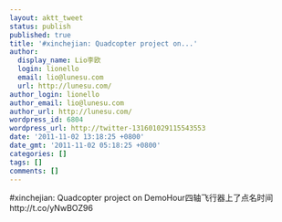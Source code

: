 ```yaml
---
layout: aktt_tweet
status: publish
published: true
title: '#xinchejian: Quadcopter project on...'
author:
  display_name: Lio李欧
  login: lionello
  email: lio@lunesu.com
  url: http://lunesu.com/
author_login: lionello
author_email: lio@lunesu.com
author_url: http://lunesu.com/
wordpress_id: 6804
wordpress_url: http://twitter-131601029115543553
date: '2011-11-02 13:18:25 +0800'
date_gmt: '2011-11-02 05:18:25 +0800'
categories: []
tags: []
comments: []
---
```

<p>#xinchejian: <!--:en-->Quadcopter project on DemoHour<!--:--><!--:zh-->四轴飞行器上了点名时间<!--:--> http://t.co/yNwBOZ96</p>
